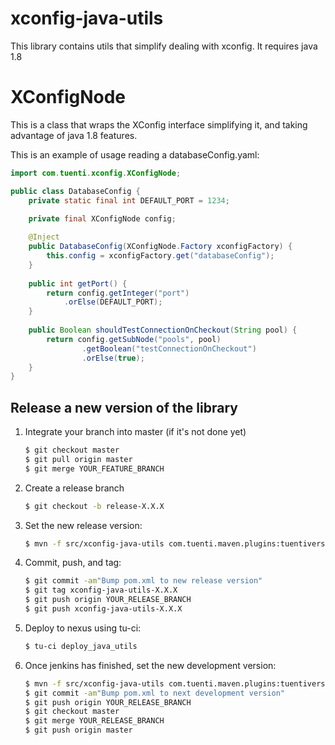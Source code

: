 # xconfig-java-utils

This library contains utils that simplify dealing with xconfig.
It requires java 1.8 

# XConfigNode

This is a class that wraps the XConfig interface simplifying it, and taking advantage of java 1.8 features.

This is an example of usage reading a databaseConfig.yaml:

```java
import com.tuenti.xconfig.XConfigNode;

public class DatabaseConfig {
	private static final int DEFAULT_PORT = 1234;

	private final XConfigNode config;
	
	@Inject
	public DatabaseConfig(XConfigNode.Factory xconfigFactory) {
		this.config = xconfigFactory.get("databaseConfig");
	}
	
	public int getPort() {
		return config.getInteger("port")
			.orElse(DEFAULT_PORT);
	}
	
	public Boolean shouldTestConnectionOnCheckout(String pool) {
		return config.getSubNode("pools", pool)
				.getBoolean("testConnectionOnCheckout")
				.orElse(true);
	}
}
```

## Release a new version of the library

1. Integrate your branch into master (if it's not done yet)
    ```bash
    $ git checkout master
    $ git pull origin master
    $ git merge YOUR_FEATURE_BRANCH
    ```

1. Create a release branch
    ```bash
    $ git checkout -b release-X.X.X
    ```

1. Set the new release version:
    ```bash
    $ mvn -f src/xconfig-java-utils com.tuenti.maven.plugins:tuentiversions-maven-plugin:set-release
    ```
1. Commit, push, and tag:
    ```bash
    $ git commit -am"Bump pom.xml to new release version"
    $ git tag xconfig-java-utils-X.X.X
    $ git push origin YOUR_RELEASE_BRANCH
    $ git push xconfig-java-utils-X.X.X
    ```
1. Deploy to nexus using tu-ci:
    ```bash
    $ tu-ci deploy_java_utils
    ```
1. Once jenkins has finished, set the new development version:
    ```bash
    $ mvn -f src/xconfig-java-utils com.tuenti.maven.plugins:tuentiversions-maven-plugin:set-next-devel
    $ git commit -am"Bump pom.xml to next development version"
    $ git push origin YOUR_RELEASE_BRANCH
    $ git checkout master
    $ git merge YOUR_RELEASE_BRANCH
    $ git push origin master
    ```
